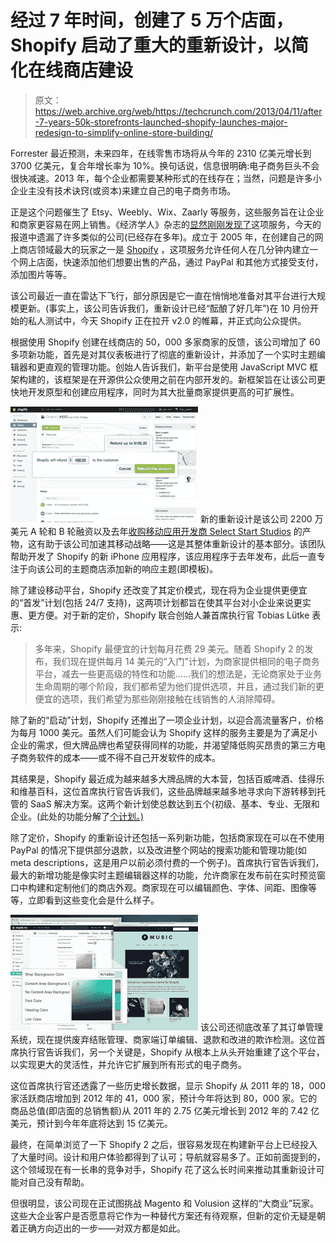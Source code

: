 # 经过 7 年时间，创建了 5 万个店面，Shopify 启动了重大的重新设计，以简化在线商店建设

> 原文：<https://web.archive.org/web/https://techcrunch.com/2013/04/11/after-7-years-50k-storefronts-launched-shopify-launches-major-redesign-to-simplify-online-store-building/>

Forrester 最近预测，未来四年，在线零售市场将从今年的 2310 亿美元增长到 3700 亿美元，复合年增长率为 10%。换句话说，信息很明确:电子商务巨头不会很快减速。2013 年，每个企业都需要某种形式的在线存在；当然，问题是许多小企业主没有技术诀窍(或资本)来建立自己的电子商务市场。

正是这个问题催生了 Etsy、Weebly、Wix、Zaarly 等服务，这些服务旨在让企业和商家更容易在网上销售。《经济学人》杂志的[显然刚刚发现了](https://web.archive.org/web/20230405162804/http://www.economist.com/blogs/schumpeter/2013/04/e-commerce)这项服务，今天的报道中遗漏了许多类似的公司(已经存在多年)。成立于 2005 年，在创建自己的网上商店领域最大的玩家之一是 [Shopify](https://web.archive.org/web/20230405162804/http://www.shopify.com/) ，这项服务允许任何人在几分钟内建立一个网上店面，快速添加他们想要出售的产品，通过 PayPal 和其他方式接受支付，添加图片等等。

该公司最近一直在雷达下飞行，部分原因是它一直在悄悄地准备对其平台进行大规模更新。(事实上，该公司告诉我们，重新设计已经“酝酿了好几年”)在 10 月份开始的私人测试中，今天 Shopify 正在拉开 v2.0 的帷幕，并正式向公众提供。

根据使用 Shopify 创建在线商店的 50，000 多家商家的反馈，该公司增加了 60 多项新功能，首先是对其仪表板进行了彻底的重新设计，并添加了一个实时主题编辑器和更直观的管理功能。创始人告诉我们，新平台是使用 JavaScript MVC 框架构建的，该框架是在开源供公众使用之前在内部开发的。新框架旨在让该公司更快地开发原型和创建应用程序，同时为其大批量商家提供更高的可扩展性。

[![Shopify 2 Dashboard 1](img/2b00db3848e9cf22e49faa5fc5891abf.png)](https://web.archive.org/web/20230405162804/https://techcrunch.com/wp-content/uploads/2013/04/shopify-2-dashboard-1.jpg) 新的重新设计是该公司 2200 万美元 A 轮和 B 轮融资以及去年[收购移动应用开发商 Select Start Studios](https://web.archive.org/web/20230405162804/https://techcrunch.com/2012/02/01/ecommerce-platform-shopify-acquires-mobile-app-development-studio-select-start/) 的产物，这有助于该公司加速其移动战略——这是其整体重新设计的基本部分。该团队帮助开发了 Shopify 的新 iPhone 应用程序，该应用程序于去年发布，此后一直专注于向该公司的主题商店添加新的响应主题(即模板)。

除了建设移动平台，Shopify 还改变了其定价模式，现在将为企业提供更便宜的“首发”计划(包括 24/7 支持)，这两项计划都旨在使其平台对小企业来说更实惠、更方便。对于新的定价，Shopify 联合创始人兼首席执行官 Tobias Lütke 表示:

> 多年来，Shopify 最便宜的计划每月花费 29 美元。随着 Shopify 2 的发布，我们现在提供每月 14 美元的“入门”计划，为商家提供相同的电子商务平台，减去一些更高级的特性和功能……我们的想法是，无论商家处于业务生命周期的哪个阶段，我们都希望为他们提供选项，并且，通过我们新的更便宜的选项，我们希望为那些刚刚接触在线销售的人消除障碍。

除了新的“启动”计划，Shopify 还推出了一项企业计划，以迎合高流量客户，价格为每月 1000 美元。虽然人们可能会认为 Shopify 这样的服务主要是为了满足小企业的需求，但大牌品牌也希望获得同样的功能，并渴望降低购买昂贵的第三方电子商务软件的成本——或不得不自己开发软件的成本。

其结果是，Shopify 最近成为越来越多大牌品牌的大本营，包括百威啤酒、佳得乐和维基百科，这位首席执行官告诉我们，这些品牌越来越多地寻求向下游转移到托管的 SaaS 解决方案。这两个新计划使总数达到五个(初级、基本、专业、无限和企业。(此处的功能分解了[个计划。)](https://web.archive.org/web/20230405162804/http://www.shopify.com/pricing)

除了定价，Shopify 的重新设计还包括一系列新功能，包括商家现在可以在不使用 PayPal 的情况下提供部分退款，以及改进整个网站的搜索功能和管理功能(如 meta descriptions，这是用户以前必须付费的一个例子)。首席执行官告诉我们，最大的新增功能是像实时主题编辑器这样的功能，允许商家在发布前在实时预览窗口中构建和定制他们的商店外观。商家现在可以编辑颜色、字体、间距、图像等等，立即看到这些变化会是什么样子。

[![Shopify 2 Dashboard 3](img/4dc02ca81fe89b9e1bb7a91cea733444.png)](https://web.archive.org/web/20230405162804/https://techcrunch.com/wp-content/uploads/2013/04/shopify-2-dashboard-3.jpg) 该公司还彻底改革了其订单管理系统，现在提供废弃结账管理、商家端订单编辑、退款和改进的欺诈检测。这位首席执行官告诉我们，另一个关键是，Shopify 从根本上从头开始重建了这个平台，以实现更大的灵活性，并允许它扩展到所有形式的电子商务。

这位首席执行官还透露了一些历史增长数据，显示 Shopify 从 2011 年的 18，000 家活跃商店增加到 2012 年的 41，000 家，预计今年将达到 80，000 家。它的商品总值(即店面的总销售额)从 2011 年的 2.75 亿美元增长到 2012 年的 7.42 亿美元，预计到今年年底将达到 15 亿美元。

最终，在简单浏览了一下 Shopify 2 之后，很容易发现在构建新平台上已经投入了大量时间。设计和用户体验都得到了认可；导航就容易多了。正如前面提到的，这个领域现在有一长串的竞争对手，Shopify 花了这么长时间来推动其重新设计可能对自己没有帮助。

但很明显，该公司现在正试图挑战 Magento 和 Volusion 这样的“大商业”玩家。这些大企业客户是否愿意将它作为一种替代方案还有待观察，但新的定价无疑是朝着正确方向迈出的一步——对双方都是如此。